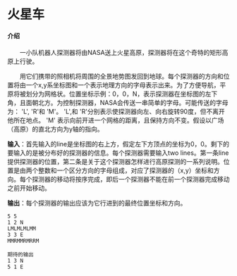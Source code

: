 # 火星车

#### 介绍

　　一小队机器人探测器将由NASA送上火星高原，探测器将在这个奇特的矩形高原上行驶。

　　用它们携带的照相机将周围的全景地势图发回到地球。每个探测器的方向和位置将由一个x,y系坐标图和一个表示地理方向的字母表示出来。为了方便导航，平原将被划分为网格状。位置坐标示例：0，0，N，表示探测器在坐标图的左下角，且面朝北方。为控制探测器，NASA会传送一串简单的字母。可能传送的字母为： 'L', 'R'和 'M'。 'L',和 'R'分别表示使探测器向左、向右旋转90度，但不离开他所在地点。 'M' 表示向前开进一个网格的距离，且保持方向不变。假设以广场（高原）的直北方向为y轴的指向。

**输入**：首先输入的line是坐标图的右上方，假定左下方顶点的坐标为0，0。剩下的要输入的是被分布好的探测器的信息。每个探测器需要输入two lines。第一条line 提供探测器的位置，第二条是关于这个探测器怎样进行高原探测的一系列说明。位置是由两个整数和一个区分方向的字母组成，对应了探测器的（x,y）坐标和方向。每个探测器的移动将按序完成，即后一个探测器不能在前一个探测器完成移动之前开始移动。

**输出**：每个探测器的输出应该为它行进到的最终位置坐标和方向。

```期待的输入:
5 5
1 2 N
LMLMLMLMM
3 3 E
MMRMMRMRRM 

期待的输出
1 3 N
5 1 E
```
